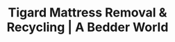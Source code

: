 ---
layout: location.njk
title: "Tigard Mattress Removal & Recycling | A Bedder World"
description: "Professional mattress removal in Tigard, OR. Same-day quotes for apartment complexes, families, and seniors. Bull Mountain specialists starting $125."
permalink: "/mattress-removal/oregon/portland/tigard/"
city: "Tigard"
state: "Oregon"
stateAbbr: "OR"
stateSlug: "oregon"
parentMetro: "Portland"
tier: 3
coordinates: 
  lat: 45.4312
  lng: -122.7715
pricing:
  startingPrice: 125
  single: 125
  queen: 155
  king: 180
  boxSpring: 30
zipCodes: ["97223", "97224", "97281"]
neighborhoods: [
  {
    "name": "Cook Park",
    "zipCodes": ["97224"]
  },
  {
    "name": "Metzger",
    "zipCodes": ["97223"]
  },
  {
    "name": "Bull Mountain",
    "zipCodes": ["97224"]
  },
  {
    "name": "King City",
    "zipCodes": ["97224"]
  },
  {
    "name": "Greenberg Road Area",
    "zipCodes": ["97223"]
  },
  {
    "name": "Bonita",
    "zipCodes": ["97223"]
  },
  {
    "name": "Derry Dell",
    "zipCodes": ["97224"]
  },
  {
    "name": "Willowbrook",
    "zipCodes": ["97224"]
  },
  {
    "name": "Summerbrook",
    "zipCodes": ["97224"]
  },
  {
    "name": "Scholls",
    "zipCodes": ["97223"]
  },
  {
    "name": "Englewood",
    "zipCodes": ["97224"]
  },
  {
    "name": "North Tigard",
    "zipCodes": ["97223"]
  },
  {
    "name": "Washington Square Area",
    "zipCodes": ["97223"]
  },
  {
    "name": "Fanno Creek Area",
    "zipCodes": ["97223", "97224"]
  },
  {
    "name": "Downtown Main Street",
    "zipCodes": ["97223"]
  }
]
nearbyCities:
  - name: "Portland"
    slug: "portland"
    distance: 10
    isSuburb: false
  - name: "Beaverton"
    slug: "beaverton"
    distance: 5
    isSuburb: true
  - name: "Lake Oswego"
    slug: "lake-oswego"
    distance: 8
    isSuburb: true
  - name: "Hillsboro"
    slug: "hillsboro"
    distance: 10
    isSuburb: true
reviews:
  count: 11
  featured:
    - author: "Michelle P."
      rating: 5
      text: "They handled our Bull Mountain house stairs perfectly and worked around our garage storage. Called Friday, gone Monday - exactly what we needed for our apartment move prep."
      neighborhood: "Bull Mountain"
    - author: "Frank & Carol S."
      rating: 5
      text: "Great service for our King City community. Team was respectful of our 55+ neighborhood guidelines and made pickup simple during our downsizing project."
      neighborhood: "King City"
    - author: "Brandon L."
      rating: 4
      text: "Professional crew navigated our Cook Park townhome layout efficiently. Fair pricing and they worked around our weekend family river activities."
      neighborhood: "Cook Park"
    - author: "Amy K."
      rating: 5
      text: "Needed our guest room ready for visiting parents. Team arrived on time and handled our split-level home without any complications or damage."
      neighborhood: "Metzger"
    - author: "Property Manager Janet"
      rating: 5
      text: "They coordinate well with our Washington Square area complex policies. Quick turnaround helps keep our apartment units move-in ready without dumpster violations."
      neighborhood: "Washington Square Area"
    - author: "Dave M."
      rating: 5
      text: "Solid service during our home renovation. They understood our Fanno Creek neighborhood access and timing needs perfectly."
      neighborhood: "Fanno Creek Area"
pageContent:
  heroDescription: "Professional Mattress Removal in Tigard! Serving apartment complexes, families, and seniors throughout Oregon's friendly suburban community with easy online booking starting $125. Bull Mountain to Cook Park specialists - over 1 million mattresses recycled nationwide."

  aboutService: "Our Tigard mattress pickup service understands the unique needs of Oregon's 12th most populous city, where 55,970+ residents enjoy small-town friendliness with big-city convenience. We specialize in the diverse housing challenges Tigard presents - from Bull Mountain's elevated hillside homes to King City's 55+ community requirements, Cook Park's riverfront townhomes to Washington Square area apartments with strict bulk item policies. Our experienced teams navigate Tigard's distinctive geography, handling split-level homes common throughout the Tualatin Valley, coordinating with apartment complex managers across the city's extensive multifamily housing stock, and respecting community guidelines in master-planned neighborhoods. With transparent pricing and specialized experience serving both family homes and senior communities, we eliminate the complications of Oregon's evolving mattress disposal landscape while supporting the environmental values that make Tigard a model suburban community. Having recycled over 1 million mattresses nationwide, our Tigard operation serves families upgrading in Metzger's tree-lined neighborhoods, professionals relocating through Consumer Cellular and local business growth, and the diverse community of residents who chose this blend of urban access and suburban comfort along the Tualatin River corridor."

  serviceAreasIntro: "Complete mattress pickup throughout Tigard's diverse neighborhoods and housing types, from hillside family homes to apartment complexes:"

  regulationsCompliance: "We handle Oregon's mattress stewardship program requirements and Washington County disposal regulations while coordinating with apartment complex policies and senior community guidelines. Our service provides proper documentation for property managers, works within King City's community standards, and accommodates the busy schedules of Tigard's commuting workforce."

  environmentalImpact: "Our Tigard service demonstrates community environmental leadership through partnerships with Washington County recycling facilities and certified disposal sites. Each mattress pickup diverts 40 pounds from regional landfills while supporting materials recovery that benefits continued suburban development throughout the Tualatin Valley. After serving Tigard residents, we've recycled 840 mattresses (33,600 pounds) that directly support the sustainable growth principles valued in this environmentally conscious community. This local processing approach reduces transport emissions while creating jobs that serve the diverse economic base including Consumer Cellular, Stash Tea, and the 3,400+ businesses employing 45,000 workers throughout Tigard. By choosing professional mattress removal, Tigard families contribute to the environmental stewardship that complements the city's commitment to maintaining its balance of suburban character with urban amenities along Oregon's I-5 corridor."

  howItWorksScheduling: "Family and apartment-friendly scheduling with easy online booking throughout Tigard. Flexible appointments accommodate King City senior community needs, apartment complex coordination requirements, and the diverse schedules of Oregon's friendly suburban community."

  howItWorksService: "Our team specializes in Tigard's unique housing mix and topography. We handle Bull Mountain's hillside access, coordinate with apartment complex managers, navigate Cook Park's riverfront layouts, and respect King City's 55+ community guidelines while serving all areas efficiently."

  howItWorksDisposal: "Licensed transport to certified Washington County recycling facilities where materials support regional infrastructure development. Steel springs and foam components contribute to continued sustainable growth throughout Oregon's Tualatin Valley corridor."

  sidebarStats:
    mattressesRemoved: "840"

localRegulations: "Tigard residents must comply with Oregon's mattress stewardship program which requires proper disposal through licensed facilities and prohibits mattresses in regular household waste. Washington County regulations require plastic wrapping before transport to approved sites including Forest Grove Transfer Station and Pride Recycling Depot in Sherwood. Apartment complexes throughout Tigard prohibit mattresses in dumpsters and require coordination with property management for bulk item pickup. King City's 55+ community has additional guidelines for large item removal that must be followed. Our professional service eliminates these mattress disposal complications by handling all stewardship program compliance, coordinating with apartment complex policies and senior community requirements, providing proper preparation and documentation, and working within the specific guidelines that govern Tigard's diverse housing types from hillside homes to multifamily complexes."

faqs:
  - question: "How quickly can you remove my mattress in Tigard?"
    answer: "We provide easy online booking with next-day pickup throughout all Tigard ZIP codes, designed for apartment turnovers, family schedules, and King City senior community timing. Flexible appointments accommodate property manager coordination and the diverse needs of Tigard's suburban community."
    
  - question: "Do you work with apartment complexes and property managers?"
    answer: "Absolutely. We coordinate regularly with Tigard's extensive apartment complex network, understanding bulk item policies and providing documentation for property managers. Our service works within complex guidelines while ensuring quick turnaround for unit preparation."
    
  - question: "Can you handle Bull Mountain's hillside homes and difficult access?"
    answer: "Yes, our team specializes in Tigard's elevated terrain including Bull Mountain's 700-foot elevation homes. We understand steep driveways, split-level layouts, and the access challenges common throughout Tigard's diverse topography."
    
  - question: "What's included in your Tigard mattress removal service?"
    answer: "Complete residential service includes pickup from any location including hillside homes and apartment complexes, coordination with property management requirements, specialized handling for senior community guidelines, and proper disposal through certified Washington County recycling facilities."
    
  - question: "Do you serve King City and other 55+ communities?"
    answer: "Yes, we provide specialized service for King City and other senior communities throughout Tigard. Our team understands 55+ community guidelines, works within established protocols, and provides respectful service tailored to senior residents' needs."
    
  - question: "How do you coordinate with different housing types in Tigard?"
    answer: "We adapt our service to Tigard's housing diversity - from Bull Mountain hillside homes to Cook Park townhomes, Washington Square area apartments to King City senior communities. Each location receives specialized handling appropriate to its specific requirements and access challenges."
    
  - question: "Can you handle Cook Park and Tualatin River area access?"
    answer: "Definitely. We understand Tigard's riverfront geography including Cook Park's boat ramp area and the unique access considerations along the Tualatin River corridor. Our service accommodates both residential homes and recreational area constraints."
    
  - question: "What happens to mattresses after pickup in Tigard?"
    answer: "Mattresses go to licensed Washington County recycling facilities where steel springs, foam, and fabric are separated for reuse in regional construction projects. This supports Tigard's environmental values while creating a local circular economy that benefits continued sustainable development throughout the Tualatin Valley."
---